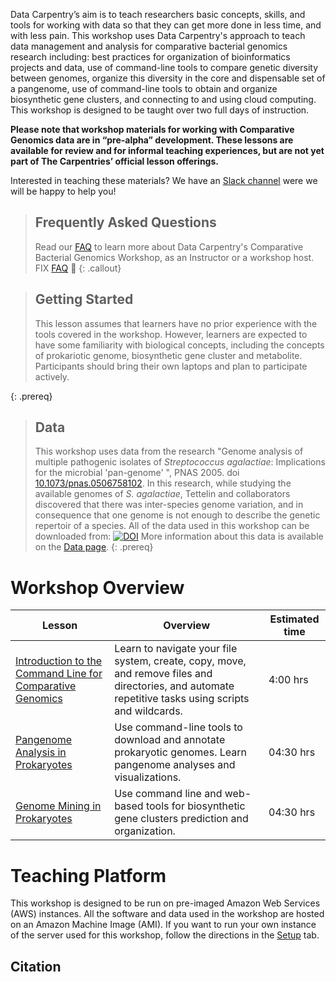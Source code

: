 ---
---

Data Carpentry’s aim is to teach researchers basic concepts, skills, and tools 
for working
with data so that they can get more done in less time, and with less pain. This workshop uses 
Data Carpentry's approach to
teach data management and analysis for comparative bacterial genomics research including: 
best practices for organization of bioinformatics projects and data, 
use of command-line tools to compare genetic diversity between genomes,
organize this diversity in the core and dispensable set of a pangenome,
use of command-line tools to obtain and organize biosynthetic gene clusters, 
and connecting to and using cloud computing. 
This workshop is designed to be taught over two full days of instruction.

**Please note that workshop materials for working with Comparative Genomics data are in “pre-alpha” development. 
These lessons are available for review and for informal teaching experiences, but are not yet part 
of The Carpentries’ official lesson offerings.**

Interested in teaching these materials? We have an 
[Slack channel](https://metagenomicslesson.slack.com/archives/C023H1DRD1V) were we will be happy to help you! 


> ## Frequently Asked Questions
> Read our [FAQ](/comparative-genomics-workshop/faq/) to learn more about Data Carpentry's Comparative Bacterial Genomics Workshop, 
> as an Instructor or a workshop host. FIX [FAQ](/comparative-genomics-workshop/faq/) 💢
{: .callout} 

> ## Getting Started
>
> This lesson assumes that learners have no prior experience with the tools covered in the workshop. 
> However, learners are expected to have some familiarity with biological concepts,
> including the concepts of prokariotic genome, biosynthetic gene cluster and metabolite. 
> Participants should bring their own laptops and plan to participate actively.  
> 
{: .prereq}

> ## Data
> 
> This workshop uses data from the research "Genome analysis of multiple pathogenic 
> isolates of _Streptococcus agalactiae_: Implications for the microbial 'pan-genome' ",
> PNAS 2005. doi [10.1073/pnas.0506758102](https://doi.org/10.1073/pnas.0506758102).
> In this research, while studying the available genomes of _S. agalactiae_, 
> Tettelin and collaborators discovered that there was inter-species
> genome variation, and in consequence that one genome is not enough to 
> describe the genetic repertoir of a species. 
> All of the data used in this workshop can be downloaded from:
>  [![DOI](https://zenodo.org/badge/DOI/10.5281/zenodo.6599284.svg)](https://doi.org/10.5281/zenodo.6599284) 
> More information about this data is available on the [Data page](https://czirion.github.io/comparative-genomics-workshop/data/index.html).
{: .prereq} 

# Workshop Overview 

| Lesson    | Overview | Estimated time|
| ------- | ---------- | ---------- |
| [Introduction to the Command Line for Comparative Genomics](https://czirion.github.io/shell-comparative-genomics/) | Learn to navigate your file system, create, copy, move, and remove files and directories, and automate repetitive tasks using scripts and wildcards. | 4:00 hrs |
| [Pangenome Analysis in Prokaryotes](https://paumayell.github.io/pangenomics/) | Use command-line tools to download and annotate prokaryotic genomes. Learn pangenome analyses and visualizations. |04:30 hrs|  
| [Genome Mining in Prokaryotes](https://axelramosgarcia.github.io/Genome-Mining/) |  Use command line and web-based tools for biosynthetic gene clusters prediction and organization.|04:30 hrs| 


# Teaching Platform
This workshop is designed to be run on pre-imaged Amazon Web Services (AWS)
instances. All the software and data used in the workshop are hosted on an Amazon Machine Image (AMI).
If you want to run your own instance of the server used for this workshop, follow the directions in the [Setup](setup.html) tab. 

## Citation 

